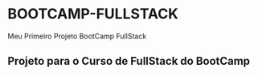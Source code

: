 # BOOTCAMP-FULLSTACK
Meu Primeiro Projeto BootCamp FullStack
## Projeto para o Curso de FullStack do BootCamp
